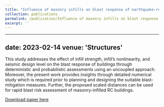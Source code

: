 ```yaml
---
title: "Influence of masonry infills on blast response of earthquake-resistant reinforced concrete buildings"
collection: publications
permalink: /publication/Influence of masonry infills on blast response of earthquake-resistant reinforced concrete buildings
excerpt: ''
---
```

---
date: 2023-02-14
venue: 'Structures'
---
This study addresses the effect of infill strength, infill’s nonlinearity, and seismic design level on the blast response of buildings through deterministic and probabilistic assessments using an uncoupled approach. Moreover, the present work provides insights through detailed numerical study which is required prior to planning and designing the suitable blast-mitigation measures. Further, the proposed scaled distances can be used for rapid blast risk assessment of masonry-infilled RC buildings.

[Download paper here](https://www.sciencedirect.com/science/article/abs/pii/S2352012423002369)


